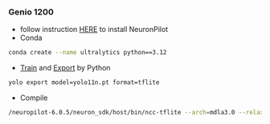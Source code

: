 ### Genio 1200
* follow instruction [HERE](https://r300-ai.github.io/ITRI-AI-Hub/docs/pages/compiler/neuronpilot.html) to install NeuronPilot
* Conda
```bash
conda create --name ultralytics python==3.12
```
* [Train](https://docs.ultralytics.com/modes/train/) and [Export](https://docs.ultralytics.com/modes/export/#usage-examples) by Python
```bash
yolo export model=yolo11n.pt format=tflite
```
* Compile
```bash
/neuropilot-6.0.5/neuron_sdk/host/bin/ncc-tflite --arch=mdla3.0 --relax-fp32 yolov8s.tflite
```
